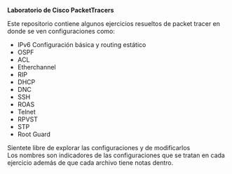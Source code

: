**Laboratorio de Cisco PacketTracers**  

Este repositorio contiene algunos ejercicios resueltos de packet tracer en donde se ven configuraciones como:
  - IPv6 Configuración básica y routing estático 
  - OSPF
  - ACL
  - Etherchannel
  - RIP
  - DHCP
  - DNC
  - SSH
  - ROAS
  - Telnet
  - RPVST
  - STP
  - Root Guard

Sientete libre de explorar las configuraciones y de modificarlos  
Los nombres son indicadores de las configuraciones que se tratan en cada ejercicio además de que cada archivo tiene notas dentro.




